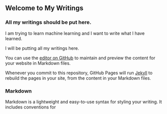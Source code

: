 ## Welcome to My Writings

### All my writings should be put here.

I am trying to learn machine learning and I want to write what I have learned. 

I will be putting all my writings here.

You can use the [editor on GitHub](https://github.com/daddyawesome/writings/edit/master/README.md) to maintain and preview the content for your website in Markdown files.

Whenever you commit to this repository, GitHub Pages will run [Jekyll](https://jekyllrb.com/) to rebuild the pages in your site, from the content in your Markdown files.

### Markdown

Markdown is a lightweight and easy-to-use syntax for styling your writing. It includes conventions for

